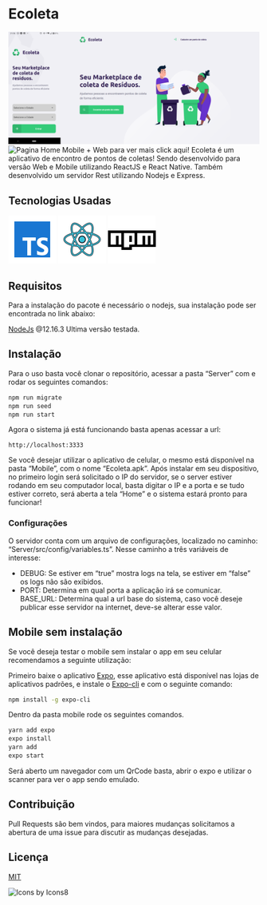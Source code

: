 # Ecoleta
![Ecoleta Apresentação](https://github.com/lucasdeosantana/Ecoleta/blob/master/Images/Ecoleta%20-%20Web%20Home%20%2B%20Mobile%20Home.png)
![Pagina Home Mobile + Web para ver mais click aqui!](https://github.com/lucasdeosantana/Ecoleta/tree/master/Images)
Ecoleta é um aplicativo de encontro de pontos de coletas! Sendo desenvolvido para versão Web e Mobile utilizando ReactJS e React Native. Também desenvolvido um servidor Rest utilizando Nodejs e Express.

## Tecnologias Usadas

![Typescript](https://github.com/lucasdeosantana/Ecoleta/blob/master/Images/icons/icons8-typescript.svg)
![ReactJS e React Native](https://github.com/lucasdeosantana/Ecoleta/blob/master/Images/icons/icons8-reagir.svg)
![NodeJs](https://github.com/lucasdeosantana/Ecoleta/blob/master/Images/icons/icons8-npm.svg)

## Requisitos

Para a instalação do pacote é necessário o nodejs, sua instalação pode ser encontrada no link abaixo:

[NodeJs](https://nodejs.org/en/download/) @12.16.3 Ultima versão testada.

## Instalação

Para o uso basta você clonar o repositório, acessar a pasta “Server” com e rodar os seguintes comandos:

```bash
npm run migrate
npm run seed
npm run start
```
Agora o sistema já está funcionando basta apenas acessar a url:
```url
http://localhost:3333
````
Se você desejar utilizar o aplicativo de celular, o mesmo está disponível na pasta “Mobile”, com o nome “Ecoleta.apk”. Após instalar em seu dispositivo, no primeiro login  será solicitado o IP do servidor, se o server estiver rodando em seu computador local, basta digitar o IP e a porta e se tudo estiver correto, será aberta a tela “Home” e o sistema estará pronto para funcionar!

### Configurações
O servidor conta com um arquivo de configurações, localizado no caminho:
“Server/src/config/variables.ts”. Nesse caminho a três variáveis de interesse:

* DEBUG: Se estiver em “true” mostra logs na tela, se estiver em “false” os logs não são exibidos.
* PORT: Determina em qual porta a aplicação irá se comunicar.
BASE_URL: Determina qual a url base do sistema, caso você deseje publicar esse servidor na internet, deve-se alterar esse valor.

## Mobile sem instalação

Se você deseja testar o mobile sem instalar o app em seu celular recomendamos a seguinte utilização:

Primeiro baixe o aplicativo [Expo](https://play.google.com/store/apps/details?id=host.exp.exponent&hl=pt_BR), esse aplicativo está disponível nas lojas de aplicativos padrões, e instale o  [Expo-cli](https://docs.expo.io/workflow/expo-cli/) e com o seguinte comando:

```bash
npm install -g expo-cli

```

Dentro da pasta mobile rode os seguintes comandos.
```bash
yarn add expo
expo install
yarn add
expo start
```

Será aberto um navegador com um QrCode basta, abrir o expo e utilizar o scanner para ver o app sendo emulado.
## Contribuição

Pull Requests são bem vindos, para maiores mudanças solicitamos a abertura de uma issue para discutir as mudanças desejadas. 


## Licença

[MIT](https://choosealicense.com/licenses/mit/)





![Icons by Icons8](https://icons8.com/)
